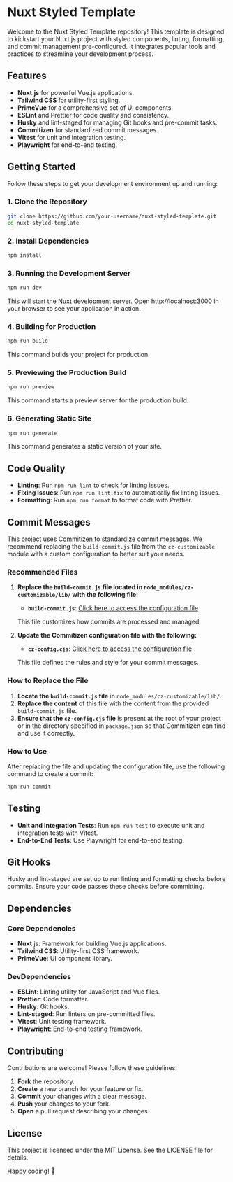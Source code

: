 # Nuxt Styled Template

Welcome to the Nuxt Styled Template repository! This template is designed to kickstart your Nuxt.js project with styled components, linting, formatting, and commit management pre-configured. It integrates popular tools and practices to streamline your development process.

## Features

- **Nuxt.js** for powerful Vue.js applications.
- **Tailwind CSS** for utility-first styling.
- **PrimeVue** for a comprehensive set of UI components.
- **ESLint** and Prettier for code quality and consistency.
- **Husky** and lint-staged for managing Git hooks and pre-commit tasks.
- **Commitizen** for standardized commit messages.
- **Vitest** for unit and integration testing.
- **Playwright** for end-to-end testing.

## Getting Started

Follow these steps to get your development environment up and running:

### 1. Clone the Repository

```bash
git clone https://github.com/your-username/nuxt-styled-template.git
cd nuxt-styled-template
```

### 2. Install Dependencies

```bash
npm install
```

### 3. Running the Development Server

```bash
npm run dev
```

This will start the Nuxt development server. Open http://localhost:3000 in your browser to see your application in action.

### 4. Building for Production

```bash
npm run build
```

This command builds your project for production.

### 5. Previewing the Production Build

```bash
npm run preview
```

This command starts a preview server for the production build.

### 6. Generating Static Site

```bash
npm run generate
```

This command generates a static version of your site.

## Code Quality

- **Linting**: Run `npm run lint` to check for linting issues.
- **Fixing Issues**: Run `npm run lint:fix` to automatically fix linting issues.
- **Formatting**: Run `npm run format` to format code with Prettier.

## Commit Messages

This project uses [Commitizen](https://github.com/commitizen/cz-customizable) to standardize commit messages. We recommend replacing the `build-commit.js` file from the `cz-customizable` module with a custom configuration to better suit your needs.

### Recommended Files

1. **Replace the `build-commit.js` file located in `node_modules/cz-customizable/lib/` with the following file:**

   - **`build-commit.js`**: [Click here to access the configuration file](https://gist.githubusercontent.com/HanglessonDev/20e0be1a5c5384b233c5f9b7a1a6cf28/raw/2fa7e0d6e8329c36abce63343da0336cb5578199/build-commit.js)

   This file customizes how commits are processed and managed.

2. **Update the Commitizen configuration file with the following:**

   - **`cz-config.cjs`**: [Click here to access the configuration file](https://gist.githubusercontent.com/HanglessonDev/20e0be1a5c5384b233c5f9b7a1a6cf28/raw/0b5a5fe1c2dde9e8ddd5ab88e494d387598cb942/cz-config.cjs)

   This file defines the rules and style for your commit messages.

### How to Replace the File

1. **Locate the `build-commit.js` file** in `node_modules/cz-customizable/lib/`.
2. **Replace the content** of this file with the content from the provided `build-commit.js` file.
3. **Ensure that the `cz-config.cjs` file** is present at the root of your project or in the directory specified in `package.json` so that Commitizen can find and use it correctly.

### How to Use

After replacing the file and updating the configuration file, use the following command to create a commit:

```bash
npm run commit
```

## Testing

- **Unit and Integration Tests**: Run `npm run test` to execute unit and integration tests with Vitest.
- **End-to-End Tests**: Use Playwright for end-to-end testing.

## Git Hooks

Husky and lint-staged are set up to run linting and formatting checks before commits. Ensure your code passes these checks before committing.

## Dependencies

### Core Dependencies

- **Nuxt**.js: Framework for building Vue.js applications.
- **Tailwind CSS**: Utility-first CSS framework.
- **PrimeVue**: UI component library.

### DevDependencies

- **ESLint**: Linting utility for JavaScript and Vue files.
- **Prettier**: Code formatter.
- **Husky**: Git hooks.
- **Lint-staged**: Run linters on pre-committed files.
- **Vitest**: Unit testing framework.
- **Playwright**: End-to-end testing framework.

## Contributing

Contributions are welcome! Please follow these guidelines:

1. **Fork** the repository.
2. **Create** a new branch for your feature or fix.
3. **Commit** your changes with a clear message.
4. **Push** your changes to your fork.
5. **Open** a pull request describing your changes.

## License

This project is licensed under the MIT License. See the LICENSE file for details.

Happy coding! 🚀
